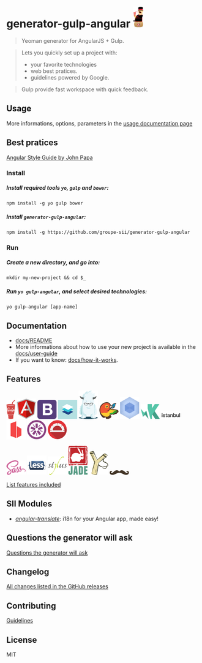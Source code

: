 # generator-gulp-angular ![Logo](app/templates/src/assets/images/generator-gulp-angular-logo.png)

> Yeoman generator for AngularJS + Gulp.

> Lets you quickly set up a project with:
> * your favorite technologies
> * web best pratices.
> * guidelines powered by Google.

> Gulp provide fast workspace with quick feedback.

## Usage

More informations, options, parameters in the [usage documentation page](docs/usage.md)

## Best pratices

[Angular Style Guide by John Papa](https://github.com/johnpapa/angular-styleguide)

### Install

##### Install required tools `yo`, `gulp` and `bower`:
```
npm install -g yo gulp bower
```

##### Install `generator-gulp-angular`:
```
npm install -g https://github.com/groupe-sii/generator-gulp-angular
```

### Run

##### Create a new directory, and go into:
```
mkdir my-new-project && cd $_
```

##### Run `yo gulp-angular`, and select desired technologies:
```
yo gulp-angular [app-name]
```

## Documentation

* [docs/README](docs/README.md)
* More informations about how to use your new project is available in the [docs/user-guide](docs/user-guide.md)
* If you want to know: [docs/how-it-works](docs/how-it-works.md).

## Features

![Logo](docs/assets/gulp.png)
![Logo](docs/assets/angular.png)
![Logo](docs/assets/bootstrap.png)
![Logo](docs/assets/materialdesign.png)
![Logo](docs/assets/foundation.png)
![Logo](docs/assets/bower.png)
![Logo](docs/assets/webpack.png)
![Logo](docs/assets/karma.png)
![Logo](docs/assets/istanbul.png)
![Logo](docs/assets/browsersync.png)
![Logo](docs/assets/jasmine.png)
![Logo](docs/assets/protractor.png)

![Logo](docs/assets/sass.png)
![Logo](docs/assets/less.png)
![Logo](docs/assets/stylus.png)
![Logo](docs/assets/jade.png)
![Logo](docs/assets/haml.png)
![Logo](docs/assets/handlebars.png)

[List features included](docs/usage.md#features-included-in-the-gulpfile)

## SII Modules

* *[angular-translate](docs/usage.md)*: i18n for your Angular app, made easy!

## Questions the generator will ask

[Questions the generator will ask](docs/usage.md#questions-the-generator-will-ask)

## Changelog

[All changes listed in the GitHub releases](https://github.com/Swiip/generator-gulp-angular/releases)

## Contributing

[Guidelines](CONTRIBUTING.md)

## License

MIT
